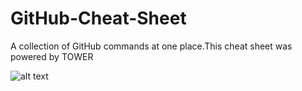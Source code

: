 # GitHub-Cheat-Sheet

A collection of GitHub commands at one place.This cheat sheet was powered by TOWER

![alt text](https://raw.githubusercontent.com/arslanbilal/git-cheat-sheet/master/Img/git-logo.png)
